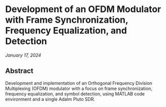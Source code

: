 # Development of an OFDM Modulator with Frame Synchronization, Frequency Equalization, and Detection

*January 17, 2024*

## Abstract
Development and implementation of an Orthogonal Frequency Division Multiplexing (OFDM) modulator with a focus on frame synchronization, frequency equalization, and symbol detection, using MATLAB code environment and a single Adalm Pluto SDR.

